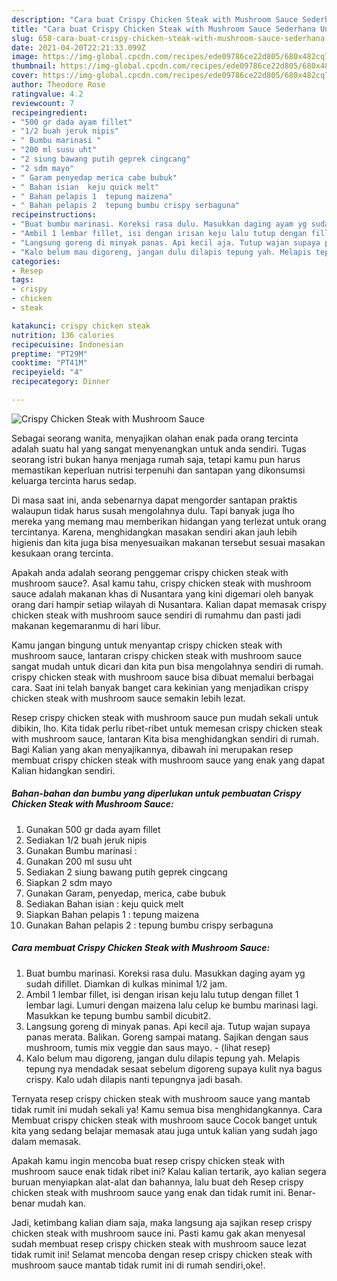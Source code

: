 ```yaml
---
description: "Cara buat Crispy Chicken Steak with Mushroom Sauce Sederhana Untuk Jualan"
title: "Cara buat Crispy Chicken Steak with Mushroom Sauce Sederhana Untuk Jualan"
slug: 658-cara-buat-crispy-chicken-steak-with-mushroom-sauce-sederhana-untuk-jualan
date: 2021-04-20T22:21:33.099Z
image: https://img-global.cpcdn.com/recipes/ede09786ce22d805/680x482cq70/crispy-chicken-steak-with-mushroom-sauce-foto-resep-utama.jpg
thumbnail: https://img-global.cpcdn.com/recipes/ede09786ce22d805/680x482cq70/crispy-chicken-steak-with-mushroom-sauce-foto-resep-utama.jpg
cover: https://img-global.cpcdn.com/recipes/ede09786ce22d805/680x482cq70/crispy-chicken-steak-with-mushroom-sauce-foto-resep-utama.jpg
author: Theodore Rose
ratingvalue: 4.2
reviewcount: 7
recipeingredient:
- "500 gr dada ayam fillet"
- "1/2 buah jeruk nipis"
- " Bumbu marinasi "
- "200 ml susu uht"
- "2 siung bawang putih geprek cingcang"
- "2 sdm mayo"
- " Garam penyedap merica cabe bubuk"
- " Bahan isian  keju quick melt"
- " Bahan pelapis 1  tepung maizena"
- " Bahan pelapis 2  tepung bumbu crispy serbaguna"
recipeinstructions:
- "Buat bumbu marinasi. Koreksi rasa dulu. Masukkan daging ayam yg sudah difillet. Diamkan di kulkas minimal 1/2 jam."
- "Ambil 1 lembar fillet, isi dengan irisan keju lalu tutup dengan fillet 1 lembar lagi. Lumuri dengan maizena lalu celup ke bumbu marinasi lagi. Masukkan ke tepung bumbu sambil dicubit2."
- "Langsung goreng di minyak panas. Api kecil aja. Tutup wajan supaya panas merata. Balikan. Goreng sampai matang. Sajikan dengan saus mushroom, tumis mix veggie dan saus mayo.           (lihat resep)"
- "Kalo belum mau digoreng, jangan dulu dilapis tepung yah. Melapis tepung nya mendadak sesaat sebelum digoreng supaya kulit nya bagus crispy. Kalo udah dilapis nanti tepungnya jadi basah."
categories:
- Resep
tags:
- crispy
- chicken
- steak

katakunci: crispy chicken steak 
nutrition: 136 calories
recipecuisine: Indonesian
preptime: "PT29M"
cooktime: "PT41M"
recipeyield: "4"
recipecategory: Dinner

---
```



![Crispy Chicken Steak with Mushroom Sauce](https://img-global.cpcdn.com/recipes/ede09786ce22d805/680x482cq70/crispy-chicken-steak-with-mushroom-sauce-foto-resep-utama.jpg)

Sebagai seorang wanita, menyajikan olahan enak pada orang tercinta adalah suatu hal yang sangat menyenangkan untuk anda sendiri. Tugas seorang istri bukan hanya menjaga rumah saja, tetapi kamu pun harus memastikan keperluan nutrisi terpenuhi dan santapan yang dikonsumsi keluarga tercinta harus sedap.

Di masa  saat ini, anda sebenarnya dapat mengorder santapan praktis walaupun tidak harus susah mengolahnya dulu. Tapi banyak juga lho mereka yang memang mau memberikan hidangan yang terlezat untuk orang tercintanya. Karena, menghidangkan masakan sendiri akan jauh lebih higienis dan kita juga bisa menyesuaikan makanan tersebut sesuai masakan kesukaan orang tercinta. 



Apakah anda adalah seorang penggemar crispy chicken steak with mushroom sauce?. Asal kamu tahu, crispy chicken steak with mushroom sauce adalah makanan khas di Nusantara yang kini digemari oleh banyak orang dari hampir setiap wilayah di Nusantara. Kalian dapat memasak crispy chicken steak with mushroom sauce sendiri di rumahmu dan pasti jadi makanan kegemaranmu di hari libur.

Kamu jangan bingung untuk menyantap crispy chicken steak with mushroom sauce, lantaran crispy chicken steak with mushroom sauce sangat mudah untuk dicari dan kita pun bisa mengolahnya sendiri di rumah. crispy chicken steak with mushroom sauce bisa dibuat memalui berbagai cara. Saat ini telah banyak banget cara kekinian yang menjadikan crispy chicken steak with mushroom sauce semakin lebih lezat.

Resep crispy chicken steak with mushroom sauce pun mudah sekali untuk dibikin, lho. Kita tidak perlu ribet-ribet untuk memesan crispy chicken steak with mushroom sauce, lantaran Kita bisa menghidangkan sendiri di rumah. Bagi Kalian yang akan menyajikannya, dibawah ini merupakan resep membuat crispy chicken steak with mushroom sauce yang enak yang dapat Kalian hidangkan sendiri.

<!--inarticleads1-->

##### Bahan-bahan dan bumbu yang diperlukan untuk pembuatan Crispy Chicken Steak with Mushroom Sauce:

1. Gunakan 500 gr dada ayam fillet
1. Sediakan 1/2 buah jeruk nipis
1. Gunakan  Bumbu marinasi :
1. Gunakan 200 ml susu uht
1. Sediakan 2 siung bawang putih geprek cingcang
1. Siapkan 2 sdm mayo
1. Gunakan  Garam, penyedap, merica, cabe bubuk
1. Sediakan  Bahan isian : keju quick melt
1. Siapkan  Bahan pelapis 1 : tepung maizena
1. Gunakan  Bahan pelapis 2 : tepung bumbu crispy serbaguna




<!--inarticleads2-->

##### Cara membuat Crispy Chicken Steak with Mushroom Sauce:

1. Buat bumbu marinasi. Koreksi rasa dulu. Masukkan daging ayam yg sudah difillet. Diamkan di kulkas minimal 1/2 jam.
1. Ambil 1 lembar fillet, isi dengan irisan keju lalu tutup dengan fillet 1 lembar lagi. Lumuri dengan maizena lalu celup ke bumbu marinasi lagi. Masukkan ke tepung bumbu sambil dicubit2.
1. Langsung goreng di minyak panas. Api kecil aja. Tutup wajan supaya panas merata. Balikan. Goreng sampai matang. Sajikan dengan saus mushroom, tumis mix veggie dan saus mayo. -           (lihat resep)
1. Kalo belum mau digoreng, jangan dulu dilapis tepung yah. Melapis tepung nya mendadak sesaat sebelum digoreng supaya kulit nya bagus crispy. Kalo udah dilapis nanti tepungnya jadi basah.




Ternyata resep crispy chicken steak with mushroom sauce yang mantab tidak rumit ini mudah sekali ya! Kamu semua bisa menghidangkannya. Cara Membuat crispy chicken steak with mushroom sauce Cocok banget untuk kita yang sedang belajar memasak atau juga untuk kalian yang sudah jago dalam memasak.

Apakah kamu ingin mencoba buat resep crispy chicken steak with mushroom sauce enak tidak ribet ini? Kalau kalian tertarik, ayo kalian segera buruan menyiapkan alat-alat dan bahannya, lalu buat deh Resep crispy chicken steak with mushroom sauce yang enak dan tidak rumit ini. Benar-benar mudah kan. 

Jadi, ketimbang kalian diam saja, maka langsung aja sajikan resep crispy chicken steak with mushroom sauce ini. Pasti kamu gak akan menyesal sudah membuat resep crispy chicken steak with mushroom sauce lezat tidak rumit ini! Selamat mencoba dengan resep crispy chicken steak with mushroom sauce mantab tidak rumit ini di rumah sendiri,oke!.

